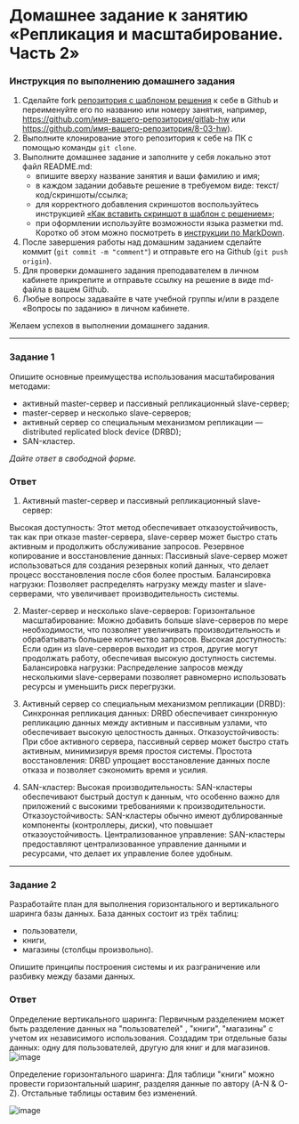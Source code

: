 # Домашнее задание к занятию «Репликация и масштабирование. Часть 2»

### Инструкция по выполнению домашнего задания

1. Сделайте fork [репозитория c шаблоном решения](https://github.com/netology-code/sys-pattern-homework) к себе в Github и переименуйте его по названию или номеру занятия, например, https://github.com/имя-вашего-репозитория/gitlab-hw или https://github.com/имя-вашего-репозитория/8-03-hw).
2. Выполните клонирование этого репозитория к себе на ПК с помощью команды `git clone`.
3. Выполните домашнее задание и заполните у себя локально этот файл README.md:
   - впишите вверху название занятия и ваши фамилию и имя;
   - в каждом задании добавьте решение в требуемом виде: текст/код/скриншоты/ссылка;
   - для корректного добавления скриншотов воспользуйтесь инструкцией [«Как вставить скриншот в шаблон с решением»](https://github.com/netology-code/sys-pattern-homework/blob/main/screen-instruction.md);
   - при оформлении используйте возможности языка разметки md. Коротко об этом можно посмотреть в [инструкции по MarkDown](https://github.com/netology-code/sys-pattern-homework/blob/main/md-instruction.md).
4. После завершения работы над домашним заданием сделайте коммит (`git commit -m "comment"`) и отправьте его на Github (`git push origin`).
5. Для проверки домашнего задания преподавателем в личном кабинете прикрепите и отправьте ссылку на решение в виде md-файла в вашем Github.
6. Любые вопросы задавайте в чате учебной группы и/или в разделе «Вопросы по заданию» в личном кабинете.

Желаем успехов в выполнении домашнего задания.

---

### Задание 1

Опишите основные преимущества использования масштабирования методами:

- активный master-сервер и пассивный репликационный slave-сервер; 
- master-сервер и несколько slave-серверов;
- активный сервер со специальным механизмом репликации — distributed replicated block device (DRBD);
- SAN-кластер.

*Дайте ответ в свободной форме.*
### Ответ
1. Активный master-сервер и пассивный репликационный slave-сервер:

Высокая доступность: Этот метод обеспечивает отказоустойчивость, так как при отказе master-сервера, slave-сервер может быстро стать активным и продолжить обслуживание запросов.
Резервное копирование и восстановление данных: Пассивный slave-сервер может использоваться для создания резервных копий данных, что делает процесс восстановления после сбоя более простым.
Балансировка нагрузки: Позволяет распределять нагрузку между master и slave-серверами, что увеличивает производительность системы.

2. Master-сервер и несколько slave-серверов:
Горизонтальное масштабирование: Можно добавить больше slave-серверов по мере необходимости, что позволяет увеличивать производительность и обрабатывать большее количество запросов.
Высокая доступность: Если один из slave-серверов выходит из строя, другие могут продолжать работу, обеспечивая высокую доступность системы.
Балансировка нагрузки: Распределение запросов между несколькими slave-серверами позволяет равномерно использовать ресурсы и уменьшить риск перегрузки.

3. Активный сервер со специальным механизмом репликации (DRBD):
Синхронная репликация данных: DRBD обеспечивает синхронную репликацию данных между активным и пассивным узлами, что обеспечивает высокую целостность данных.
Отказоустойчивость: При сбое активного сервера, пассивный сервер может быстро стать активным, минимизируя время простоя системы.
Простота восстановления: DRBD упрощает восстановление данных после отказа и позволяет сэкономить время и усилия.

4. SAN-кластер:
Высокая производительность: SAN-кластеры обеспечивают быстрый доступ к данным, что особенно важно для приложений с высокими требованиями к производительности.
Отказоустойчивость: SAN-кластеры обычно имеют дублированные компоненты (контроллеры, диски), что повышает отказоустойчивость.
Централизованное управление: SAN-кластеры предоставляют централизованное управление данными и ресурсами, что делает их управление более удобным.
---

### Задание 2


Разработайте план для выполнения горизонтального и вертикального шаринга базы данных. База данных состоит из трёх таблиц: 

- пользователи, 
- книги, 
- магазины (столбцы произвольно). 

Опишите принципы построения системы и их разграничение или разбивку между базами данных.
### Ответ


Определение вертикального шаринга:
Первичным разделением может быть разделение данных на "пользователей" , "книги", "магазины" с учетом их независимого использования.
Создадим три отдельные базы данных: одну для пользователей, другую для книг и для магазинов.
![image](https://github.com/goddim/HW_netology_main/assets/132663924/942e3321-a333-41ea-883a-9f6300accc3f)


Определение горизонтального шаринга:
Для таблици "книги" можно провести горизонтальный шаринг, разделяя данные по автору (A-N & O-Z). Отстальные таблицы оставим без изменений.

![image](https://github.com/goddim/HW_netology_main/assets/132663924/d41a55bb-7b4c-4a92-a733-96cfe27aca35)
